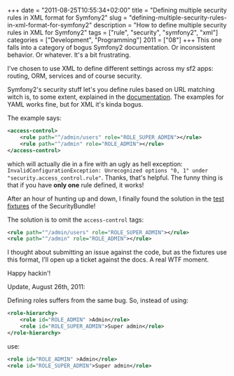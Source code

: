 +++
date = "2011-08-25T10:55:34+02:00"
title = "Defining multiple security rules in XML format for Symfony2"
slug = "defining-multiple-security-rules-in-xml-format-for-symfony2"
description = "How to define multiple security rules in XML for Symfony2"
tags = ["rule", "security", "symfony2", "xml"]
categories = ["Development", "Programming"]
2011 = ["08"]
+++
This one falls into a category of bogus Symfony2 documentation. Or inconsistent behavior. Or whatever. It's a bit frustrating.

I've chosen to use XML to define different settings across my sf2 apps: routing, ORM, services and of course security.

Symfony2's security stuff let's you define rules based on URL matching witch is, to some extent, explained in the <a href="http://symfony.com/doc/current/book/security.html#securing-specific-url-patterns">documentation</a>. The examples for YAML works fine, but for XML it's kinda bogus.

The example says:

``` xml
<access-control>
    <rule path="^/admin/users" role="ROLE_SUPER_ADMIN"></rule>
    <rule path="^/admin" role="ROLE_ADMIN"></rule>
</access-control>
```

which will actually die in a fire with an ugly as hell exception: <code>InvalidConfigurationException: Unrecognized options "0, 1" under "security.access_control.rule"</code>. Thanks, that's helpful. The funny thing is that if you have <strong>only one</strong> rule defined, it works!

After an hour of hunting up and down, I finally found the solution in the <a href="https://github.com/symfony/symfony/blob/master/src/Symfony/Bundle/SecurityBundle/Tests/DependencyInjection/Fixtures/xml/container1.xml#L56">test fixtures</a> of the SecurityBundle!

The solution is to omit the <code>access-control</code> tags:

``` xml
<rule path="^/admin/users" role="ROLE_SUPER_ADMIN"></rule>
<rule path="^/admin" role="ROLE_ADMIN"></rule>
```

I thought about submitting an issue against the code, but as the fixtures use this format, I'll open up a ticket against the docs. A real WTF moment.

Happy hackin'!

Update, August 26th, 2011:

Defining roles suffers from the same bug. So, instead of using:

``` xml
<role-hierarchy>
    <role id="ROLE_ADMIN" >Admin</role>
    <role id="ROLE_SUPER_ADMIN">Super admin</role>
</role-hierarchy>
```

use:

``` xml
<role id="ROLE_ADMIN" >Admin</role>
<role id="ROLE_SUPER_ADMIN">Super admin</role>
```

